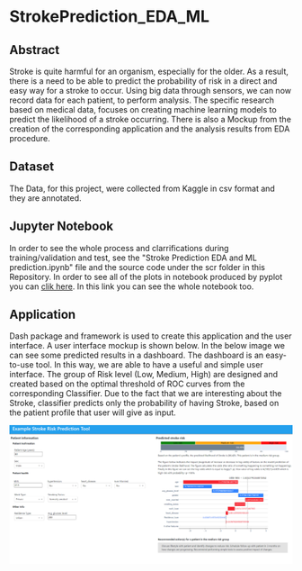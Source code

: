 # StrokePrediction_EDA_ML

## Abstract
Stroke is quite harmful for an organism, especially for the older. As a result, there is a need to be able to 
predict the probability of risk in a direct and easy way for a stroke to occur. Using big data through 
sensors, we can now record data for each patient, to perform analysis. The specific research based on 
medical data, focuses on creating machine learning models to predict the likelihood of a stroke 
occurring. There is also a Mockup from the creation of the corresponding application and the analysis 
results from EDA procedure.

## Dataset
The Data, for this project, were collected from Kaggle in csv format and they are annotated.

## Jupyter Notebook

In order to see the whole process and clarrifications during training/validation and test, see the "Stroke Prediction EDA and ML prediction.ipynb" file and the source code under the scr folder in this Repository.
In order to see all of the plots in notebook produced by pyplot you can [clik here](https://nbviewer.org/github/icsd13152/StrokePrediction_EDA_ML/blob/main/StrokePrediction/src/Stroke%20Prediction%20EDA%20and%20ML%20prediction.ipynb). In this link you can see the whole notebook too.

## Application
Dash package and framework is used to create this application and the user interface. A user interface 
mockup is shown below. In the below image we can see some predicted results in a dashboard. The 
dashboard is an easy-to-use tool. In this way, we are able to have a useful and simple user interface. The 
group of Risk level (Low, Medium, High) are designed and created based on the optimal threshold of 
ROC curves from the corresponding Classifier. Due to the fact that we are interesting about the Stroke, 
classifier predicts only the probability of having Stroke, based on the patient profile that user will give as 
input.

![Application](https://github.com/icsd13152/StrokePrediction_EDA_ML/blob/main/StrokePrediction/mockup/mediumrisk.PNG?raw=true)